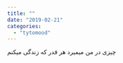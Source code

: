 ```yaml
---
title: ""
date: "2019-02-21"
categories: 
  - "tytomood"
---
```


چیزی در من میمیرد هر قدر که زندگی میکنم
